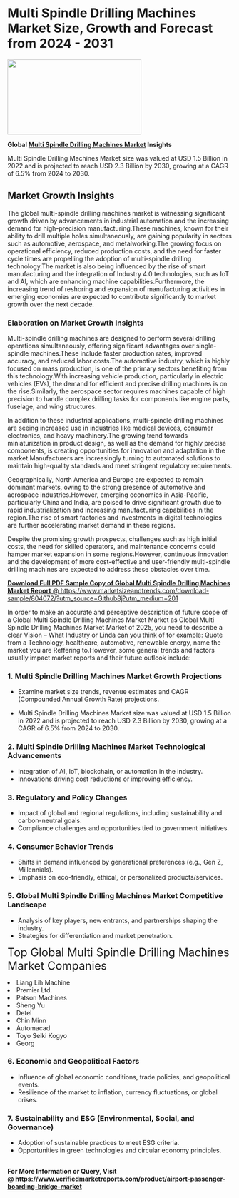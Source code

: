 <H1>Multi Spindle Drilling Machines Market Size, Growth and Forecast from 2024 - 2031</H1><img class="aligncenter size-medium wp-image-584254" src="https://thirdeyenews.in/wp-content/uploads/2024/09/Global-Market-Research-300x168.jpeg" alt="" width="300" height="168" /><p><strong>Global&nbsp;<a href="https://www.marketsizeandtrends.com/download-sample/804072/?utm_source=Github8j?utm_medium=201">Multi Spindle Drilling Machines Market</a> Insights</strong></p><p>Multi Spindle Drilling Machines Market size was valued at USD 1.5 Billion in 2022 and is projected to reach USD 2.3 Billion by 2030, growing at a CAGR of 6.5% from 2024 to 2030.</p><p><h2>Market Growth Insights</h2> <p>The global multi-spindle drilling machines market is witnessing significant growth driven by advancements in industrial automation and the increasing demand for high-precision manufacturing.These machines, known for their ability to drill multiple holes simultaneously, are gaining popularity in sectors such as automotive, aerospace, and metalworking.The growing focus on operational efficiency, reduced production costs, and the need for faster cycle times are propelling the adoption of multi-spindle drilling technology.The market is also being influenced by the rise of smart manufacturing and the integration of Industry 4.0 technologies, such as IoT and AI, which are enhancing machine capabilities.Furthermore, the increasing trend of reshoring and expansion of manufacturing activities in emerging economies are expected to contribute significantly to market growth over the next decade.</p> <p><a href="download-link"></a></p> <h3>Elaboration on Market Growth Insights</h3> <p>Multi-spindle drilling machines are designed to perform several drilling operations simultaneously, offering significant advantages over single-spindle machines.These include faster production rates, improved accuracy, and reduced labor costs.The automotive industry, which is highly focused on mass production, is one of the primary sectors benefiting from this technology.With increasing vehicle production, particularly in electric vehicles (EVs), the demand for efficient and precise drilling machines is on the rise.Similarly, the aerospace sector requires machines capable of high precision to handle complex drilling tasks for components like engine parts, fuselage, and wing structures.</p> <p>In addition to these industrial applications, multi-spindle drilling machines are seeing increased use in industries like medical devices, consumer electronics, and heavy machinery.The growing trend towards miniaturization in product design, as well as the demand for highly precise components, is creating opportunities for innovation and adaptation in the market.Manufacturers are increasingly turning to automated solutions to maintain high-quality standards and meet stringent regulatory requirements.</p> <p>Geographically, North America and Europe are expected to remain dominant markets, owing to the strong presence of automotive and aerospace industries.However, emerging economies in Asia-Pacific, particularly China and India, are poised to drive significant growth due to rapid industrialization and increasing manufacturing capabilities in the region.The rise of smart factories and investments in digital technologies are further accelerating market demand in these regions.</p> <p>Despite the promising growth prospects, challenges such as high initial costs, the need for skilled operators, and maintenance concerns could hamper market expansion in some regions.However, continuous innovation and the development of more cost-effective and user-friendly multi-spindle drilling machines are expected to address these obstacles over time.</p> <p><a href="get-more-link"></p><p><span class=""><strong>Download Full PDF Sample Copy of Global Multi Spindle Drilling Machines Market Report</strong> @ <a href="https://www.marketsizeandtrends.com/download-sample/804072/?utm_source=Github8j?utm_medium=201" target="_blank">https://www.marketsizeandtrends.com/download-sample/804072/?utm_source=Github8j?utm_medium=201</a></span></p><p>In order to make an accurate and perceptive description of future scope of a Global&nbsp;Multi Spindle Drilling Machines Market Market as Global&nbsp;Multi Spindle Drilling Machines Market Market of 2025, you need to describe a clear Vision &ndash; What Industry or Linda can you think of for example: Quote from a Technology, healthcare, automotive, renewable energy, name the market you are Reffering to.However, some general trends and factors usually impact market reports and their future outlook include:</p><h3>1.&nbsp;<strong>Multi Spindle Drilling Machines Market Growth Projections</strong></h3><ul><li>Examine market size trends, revenue estimates and CAGR (Compounded Annual Growth Rate) projections.</li><li><p>Multi Spindle Drilling Machines Market size was valued at USD 1.5 Billion in 2022 and is projected to reach USD 2.3 Billion by 2030, growing at a CAGR of 6.5% from 2024 to 2030.</p></li></ul><h3>2.&nbsp;<strong>Multi Spindle Drilling Machines Market Technological Advancements</strong></h3><ul><li>Integration of AI, IoT, blockchain, or automation in the industry.</li><li>Innovations driving cost reductions or improving efficiency.</li></ul><h3>3.&nbsp;<strong>Regulatory and Policy Changes</strong></h3><ul><li>Impact of global and regional regulations, including sustainability and carbon-neutral goals.</li><li>Compliance challenges and opportunities tied to government initiatives.</li></ul><h3>4.&nbsp;<strong>Consumer Behavior Trends</strong></h3><ul><li>Shifts in demand influenced by generational preferences (e.g., Gen Z, Millennials).</li><li>Emphasis on eco-friendly, ethical, or personalized products/services.</li></ul><h3>5.&nbsp;<strong>Global Multi Spindle Drilling Machines Market Competitive Landscape</strong></h3><ul><li>Analysis of key players, new entrants, and partnerships shaping the industry.</li><li>Strategies for differentiation and market penetration.</li></ul><p data-pm-slice="1 1 []"><span style="color: inherit; font-family: inherit; font-size: 25px;">Top Global Multi Spindle Drilling Machines Market Companies</span></p><div class="" data-test-id=""><p><li>Liang Lih Machine</li><li> Premier Ltd.</li><li> Patson Machines</li><li> Sheng Yu</li><li> Detel</li><li> Chin Minn</li><li> Automacad</li><li> Toyo Seiki Kogyo</li><li> Georg</li></p></div><h3>6.&nbsp;<strong>Economic and Geopolitical Factors</strong></h3><ul><li>Influence of global economic conditions, trade policies, and geopolitical events.</li><li>Resilience of the market to inflation, currency fluctuations, or global crises.</li></ul><h3>7.&nbsp;<strong>Sustainability and ESG (Environmental, Social, and Governance)</strong></h3><ul><li>Adoption of sustainable practices to meet ESG criteria.</li><li>Opportunities in green technologies and circular economy principles.</li></ul><h2><strong style="font-size: 14px;">For More Information or Query, Visit @&nbsp;</strong><a style="background-color: #ffffff; font-size: 14px;" href="https://www.marketsizeandtrends.com/report/multi-spindle-drilling-machines-market/" target="_blank">https://www.verifiedmarketreports.com/product/airport-passenger-boarding-bridge-market</a></h2>